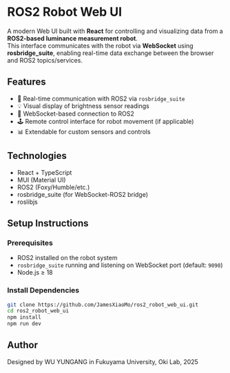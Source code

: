 # ROS2 Robot Web UI

A modern Web UI built with **React** for controlling and visualizing data from a **ROS2-based luminance measurement robot**.  
This interface communicates with the robot via **WebSocket** using **rosbridge_suite**, enabling real-time data exchange between the browser and ROS2 topics/services.

## Features

- 🧠 Real-time communication with ROS2 via `rosbridge_suite`
- 💡 Visual display of brightness sensor readings
- 🔌 WebSocket-based connection to ROS2
- 🕹️ Remote control interface for robot movement (if applicable)
- 📊 Extendable for custom sensors and controls

## Technologies

- React + TypeScript
- MUI (Material UI)
- ROS2 (Foxy/Humble/etc.)
- rosbridge_suite (for WebSocket-ROS2 bridge)
- roslibjs


## Setup Instructions

### Prerequisites

- ROS2 installed on the robot system
- `rosbridge_suite` running and listening on WebSocket port (default: `9090`)
- Node.js ≥ 18

### Install Dependencies

```bash
git clone https://github.com/JamesXiaoMo/ros2_robot_web_ui.git
cd ros2_robot_web_ui
npm install
npm run dev
```
## Author
Designed by WU YUNGANG in Fukuyama University, Oki Lab, 2025